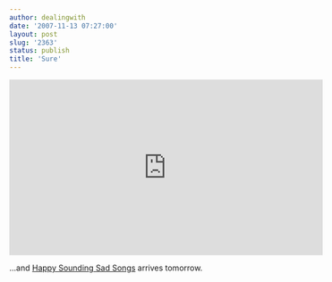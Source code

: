 ```yaml
---
author: dealingwith
date: '2007-11-13 07:27:00'
layout: post
slug: '2363'
status: publish
title: 'Sure'
---
```


<iframe width="560" height="315" src="https://www.youtube-nocookie.com/embed/az0Vlexcxek" title="YouTube video player" frameborder="0" allow="accelerometer; autoplay; clipboard-write; encrypted-media; gyroscope; picture-in-picture" allowfullscreen></iframe>

...and [Happy Sounding Sad Songs](https://danielmiller.bandcamp.com/album/happy-sounding-sad-songs) arrives tomorrow.
